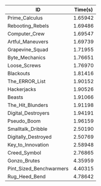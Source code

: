 |ID|Time(s)|
|-|-|
|Prime_Calculus|1.65942|
|Rebooting_Rebels|1.69486|
|Computer_Crew|1.69547|
|Artful_Maneuvers|1.69739|
|Grapevine_Squad|1.71955|
|Byte_Mechanics|1.76651|
|Loose_Screws|1.76970|
|Blackouts|1.81416|
|The_ERROR_List|1.90152|
|Hackerjacks|1.90526|
|Beasts|1.91066|
|The_Hit_Blunders|1.91198|
|Digital_Destroyers|1.94191|
|Pseudo_Boom|1.96159|
|Smalltalk_Dribble|2.50190|
|Digitally_Destroyed|2.50769|
|Key_to_Innovation|2.58948|
|Creed_Symbol|2.76865|
|Gonzo_Brutes|4.35959|
|Pint_Sized_Benchwarmers|4.40315|
|Rug_Heed_Bend|4.78642|

